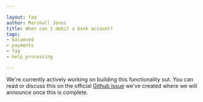```yaml
---

layout: faq
author: Marshall Jones
title: When can I debit a bank account?
tags:
- balanced
- payments
- faq
- help_processing

---
```


We're currently actively working on building this functionality out. You can read or discuss this on the official [Github issue](http://github.com/balanced/balanced-api/issues/2) we've created where we will announce once this is complete.
